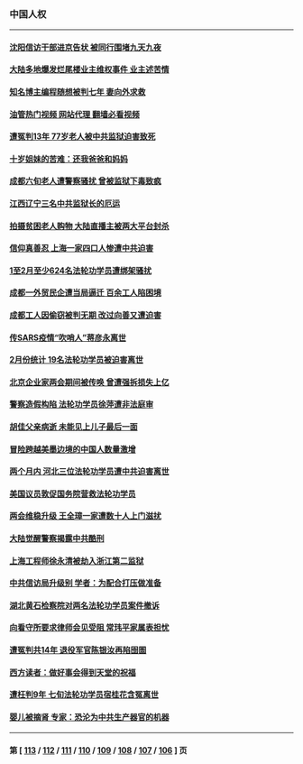 ### 中国人权
---
#### [沈阳信访干部进京告状 被同行围堵九天九夜](../../pages/ncid278/n13954685.md?03240845) 
#### [大陆多地爆发烂尾楼业主维权事件 业主述苦情](../../pages/ncid278/n13956145.md?03240845) 
#### [知名博主编程随想被判七年 妻向外求救](../../pages/ncid278/n13955870.md?03240845) 
#### [油管热门视频 网站代理 翻墙必看视频](http://138.2.39.72:81/youtube.html?epic-marker?03240845)
#### [遭冤判13年 77岁老人被中共监狱迫害致死](../../pages/ncid278/n13953812.md?03240845) 
#### [十岁姐妹的苦难：还我爸爸和妈妈](../../pages/ncid278/n13923454.md?03240845) 
#### [成都六旬老人遭警察骚扰 曾被监狱下毒致疯](../../pages/ncid278/n13952299.md?03240845) 
#### [江西辽宁三名中共监狱长的厄运](../../pages/ncid278/n13951740.md?03240845) 
#### [拍摄贫困老人购物 大陆直播主被两大平台封杀](../../pages/ncid278/n13952368.md?03240845) 
#### [信仰真善忍 上海一家四口人惨遭中共迫害](../../pages/ncid278/n13950973.md?03240845) 
#### [1至2月至少624名法轮功学员遭绑架骚扰](../../pages/ncid278/n13950181.md?03240845) 
#### [成都一外贸民企遭当局逼迁 百余工人陷困境](../../pages/ncid278/n13950512.md?03240845) 
#### [成都工人因偷窃被判无期 改过向善又遭迫害](../../pages/ncid278/n13948561.md?03240845) 
#### [传SARS疫情“吹哨人”蒋彦永离世](../../pages/ncid278/n13949222.md?03240845) 
#### [2月份统计 19名法轮功学员被迫害离世](../../pages/ncid278/n13947335.md?03240845) 
#### [北京企业家两会期间被传唤 曾遭强拆损失上亿](../../pages/ncid278/n13947896.md?03240845) 
#### [警察造假构陷 法轮功学员徐萍遭非法庭审](../../pages/ncid278/n13946469.md?03240845) 
#### [胡佳父亲病逝 未能见上儿子最后一面](../../pages/ncid278/n13947415.md?03240845) 
#### [冒险跨越美墨边境的中国人数量激增](../../pages/ncid278/n13946742.md?03240845) 
#### [两个月内 河北三位法轮功学员遭中共迫害离世](../../pages/ncid278/n13945856.md?03240845) 
#### [美国议员敦促国务院营救法轮功学员](../../pages/ncid278/n13945791.md?03240845) 
#### [两会维稳升级 王全璋一家遭数十人上门滋扰](../../pages/ncid278/n13946416.md?03240845) 
#### [大陆觉醒警察揭露中共酷刑](../../pages/ncid278/n13937616.md?03240845) 
#### [上海工程师徐永清被劫入浙江第二监狱](../../pages/ncid278/n13945041.md?03240845) 
#### [中共信访局升级别 学者：为配合打压做准备](../../pages/ncid278/n13945602.md?03240845) 
#### [湖北黄石检察院对两名法轮功学员案件撤诉](../../pages/ncid278/n13944382.md?03240845) 
#### [向看守所要求律师会见受阻 常玮平家属表担忧](../../pages/ncid278/n13944719.md?03240845) 
#### [遭冤判共14年 退役军官陈银汝再陷囹圄](../../pages/ncid278/n13943569.md?03240845) 
#### [西方读者：做好事会得到天堂的祝福](../../pages/ncid278/n13943151.md?03240845) 
#### [遭枉判9年 七旬法轮功学员宿桂花含冤离世](../../pages/ncid278/n13943708.md?03240845) 
#### [婴儿被摘肾 专家：恐沦为中共生产器官的机器](../../pages/ncid278/n13944074.md?03240845) 

---
#### 第 [ [113](./113.md?03240845) / [112](./112.md?03240845) / [111](./111.md?03240845) / [110](./110.md?03240845) / [109](./109.md?03240845) / [108](./108.md?03240845) / [107](./107.md?03240845) / [106](./106.md?03240845) ] 页
